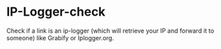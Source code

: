 # IP-Logger-check
Check if a link is an ip-logger (which will retrieve your IP and forward it to someone) like Grabify or Iplogger.org.
